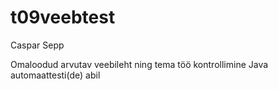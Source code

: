 # t09veebtest

Caspar Sepp

Omaloodud arvutav veebileht ning tema töö kontrollimine Java automaattesti(de) abil
